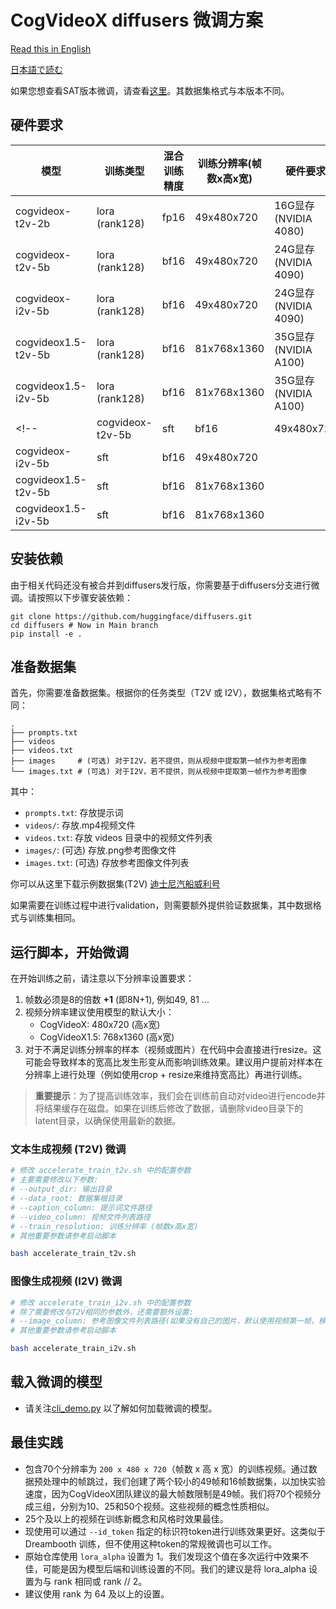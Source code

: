 # CogVideoX diffusers 微调方案

[Read this in English](./README.md)

[日本語で読む](./README_ja.md)

如果您想查看SAT版本微调，请查看[这里](../sat/README_zh.md)。其数据集格式与本版本不同。

## 硬件要求

| 模型                  | 训练类型        | 混合训练精度 | 训练分辨率(帧数x高x宽)  | 硬件要求               |
|----------------------|----------------|------------|----------------------|-----------------------|
| cogvideox-t2v-2b     | lora (rank128) | fp16       | 49x480x720           | 16G显存 (NVIDIA 4080) |
| cogvideox-t2v-5b     | lora (rank128) | bf16       | 49x480x720           | 24G显存 (NVIDIA 4090) |
| cogvideox-i2v-5b     | lora (rank128) | bf16       | 49x480x720           | 24G显存 (NVIDIA 4090) |
| cogvideox1.5-t2v-5b  | lora (rank128) | bf16       | 81x768x1360          | 35G显存 (NVIDIA A100) |
| cogvideox1.5-i2v-5b  | lora (rank128) | bf16       | 81x768x1360          | 35G显存 (NVIDIA A100) |
<!-- | cogvideox-t2v-5b     | sft            | bf16       | 49x480x720           |         |
| cogvideox-i2v-5b     | sft            | bf16       | 49x480x720           |         |
| cogvideox1.5-t2v-5b  | sft            | bf16       | 81x768x1360          |         |
| cogvideox1.5-i2v-5b  | sft            | bf16       | 81x768x1360          |         | -->

## 安装依赖

由于相关代码还没有被合并到diffusers发行版，你需要基于diffusers分支进行微调。请按照以下步骤安装依赖：

```shell
git clone https://github.com/huggingface/diffusers.git
cd diffusers # Now in Main branch
pip install -e .
```

## 准备数据集

首先，你需要准备数据集。根据你的任务类型（T2V 或 I2V），数据集格式略有不同：

```
.
├── prompts.txt
├── videos
├── videos.txt
├── images     # (可选) 对于I2V，若不提供，则从视频中提取第一帧作为参考图像
└── images.txt # (可选) 对于I2V，若不提供，则从视频中提取第一帧作为参考图像
```

其中：
- `prompts.txt`: 存放提示词
- `videos/`: 存放.mp4视频文件
- `videos.txt`: 存放 videos 目录中的视频文件列表
- `images/`: (可选) 存放.png参考图像文件
- `images.txt`: (可选) 存放参考图像文件列表

你可以从这里下载示例数据集(T2V) [迪士尼汽船威利号](https://huggingface.co/datasets/Wild-Heart/Disney-VideoGeneration-Dataset)

如果需要在训练过程中进行validation，则需要额外提供验证数据集，其中数据格式与训练集相同。

## 运行脚本，开始微调

在开始训练之前，请注意以下分辨率设置要求：

1. 帧数必须是8的倍数 **+1** (即8N+1), 例如49, 81 ...
2. 视频分辨率建议使用模型的默认大小：
   - CogVideoX: 480x720 (高x宽)
   - CogVideoX1.5: 768x1360 (高x宽)
3. 对于不满足训练分辨率的样本（视频或图片）在代码中会直接进行resize。这可能会导致样本的宽高比发生形变从而影响训练效果。建议用户提前对样本在分辨率上进行处理（例如使用crop + resize来维持宽高比）再进行训练。

> **重要提示**：为了提高训练效率，我们会在训练前自动对video进行encode并将结果缓存在磁盘。如果在训练后修改了数据，请删除video目录下的latent目录，以确保使用最新的数据。

### 文本生成视频 (T2V) 微调

```bash
# 修改 accelerate_train_t2v.sh 中的配置参数
# 主要需要修改以下参数:
# --output_dir: 输出目录
# --data_root: 数据集根目录
# --caption_column: 提示词文件路径
# --video_column: 视频文件列表路径
# --train_resolution: 训练分辨率 (帧数x高x宽)
# 其他重要参数请参考启动脚本

bash accelerate_train_t2v.sh
```

### 图像生成视频 (I2V) 微调

```bash
# 修改 accelerate_train_i2v.sh 中的配置参数
# 除了需要修改与T2V相同的参数外，还需要额外设置:
# --image_column: 参考图像文件列表路径(如果没有自己的图片，默认使用视频第一帧，移除这个参数)
# 其他重要参数请参考启动脚本

bash accelerate_train_i2v.sh
```

## 载入微调的模型

+ 请关注[cli_demo.py](../inference/cli_demo.py) 以了解如何加载微调的模型。

## 最佳实践

+ 包含70个分辨率为 `200 x 480 x 720`（帧数 x 高 x
  宽）的训练视频。通过数据预处理中的帧跳过，我们创建了两个较小的49帧和16帧数据集，以加快实验速度，因为CogVideoX团队建议的最大帧数限制是49帧。我们将70个视频分成三组，分别为10、25和50个视频。这些视频的概念性质相似。
+ 25个及以上的视频在训练新概念和风格时效果最佳。
+ 现使用可以通过 `--id_token` 指定的标识符token进行训练效果更好。这类似于 Dreambooth 训练，但不使用这种token的常规微调也可以工作。
+ 原始仓库使用 `lora_alpha` 设置为 1。我们发现这个值在多次运行中效果不佳，可能是因为模型后端和训练设置的不同。我们的建议是将
  lora_alpha 设置为与 rank 相同或 rank // 2。
+ 建议使用 rank 为 64 及以上的设置。

